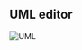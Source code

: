 ## UML editor
![UML](https://github.com/alicejimmy/2023-Object-Oriented-Analysis-and-Design/assets/71706978/50e731b3-9662-4c1c-85a2-946702441758)
